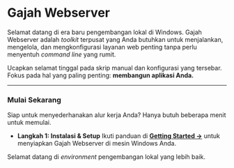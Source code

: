 

# Gajah Webserver

Selamat datang di era baru pengembangan lokal di Windows. Gajah Webserver adalah *toolkit* terpusat yang Anda butuhkan untuk menjalankan, mengelola, dan mengkonfigurasi layanan web penting tanpa perlu menyentuh *command line* yang rumit.

Ucapkan selamat tinggal pada skrip manual dan konfigurasi yang tersebar. Fokus pada hal yang paling penting: **membangun aplikasi Anda.**

---


### Mulai Sekarang

Siap untuk menyederhanakan alur kerja Anda? Hanya butuh beberapa menit untuk memulai.

-   **Langkah 1: Instalasi & Setup**
    Ikuti panduan di **[Getting Started &rarr;](./category/pengguna-normal)** untuk menyiapkan Gajah Webserver di mesin Windows Anda.


Selamat datang di *environment* pengembangan lokal yang lebih baik.
